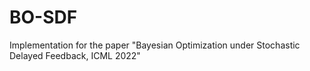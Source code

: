 # BO-SDF
Implementation for the paper "Bayesian Optimization under Stochastic Delayed Feedback, ICML 2022"
